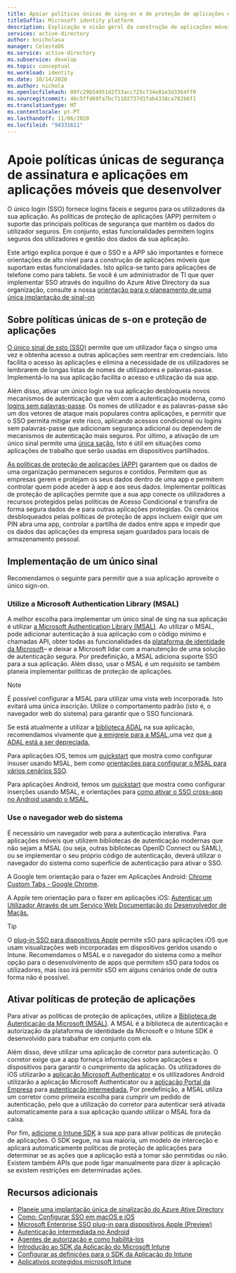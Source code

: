 ```yaml
---
title: Apoiar políticas únicas de sing-on e de proteção de aplicações em aplicações móveis que desenvolvese Rio Azure
titleSuffix: Microsoft identity platform
description: Explicação e visão geral da construção de aplicações móveis que suportam políticas únicas de aprovação e proteção de aplicações
services: active-directory
author: knicholasa
manager: CelesteDG
ms.service: active-directory
ms.subservice: develop
ms.topic: conceptual
ms.workload: identity
ms.date: 10/14/2020
ms.author: nichola
ms.openlocfilehash: 09fc29b54951d2f33acc725c734e01e3d3364ff0
ms.sourcegitcommit: 46c5ffd69fa7bc71102737d1fab4338ca782b6f1
ms.translationtype: MT
ms.contentlocale: pt-PT
ms.lasthandoff: 11/06/2020
ms.locfileid: "94331611"
---
```

# <a name="support-single-sign-on-and-app-protection-policies-in-mobile-apps-you-develop"></a>Apoie políticas únicas de segurança de assinatura e aplicações em aplicações móveis que desenvolver

O único login (SSO) fornece logins fáceis e seguros para os utilizadores da sua aplicação. As políticas de proteção de aplicações (APP) permitem o suporte das principais políticas de segurança que mantêm os dados do utilizador seguros. Em conjunto, estas funcionalidades permitem logins seguros dos utilizadores e gestão dos dados da sua aplicação.

Este artigo explica porque é que o SSO e a APP são importantes e fornece orientações de alto nível para a construção de aplicações móveis que suportam estas funcionalidades. Isto aplica-se tanto para aplicações de telefone como para tablets. Se você é um administrador de TI que quer implementar SSO através do inquilino do Azure Ative Directory da sua organização, consulte a nossa [orientação para o planeamento de uma única implantação de sinal-on](../manage-apps/plan-sso-deployment.md)

## <a name="about-single-sign-on-and-app-protection-policies"></a>Sobre políticas únicas de s-on e proteção de aplicações

[O único sinal de ssto (SSO)](../manage-apps/plan-sso-deployment.md) permite que um utilizador faça o singso uma vez e obtenha acesso a outras aplicações sem reentrar em credenciais. Isto facilita o acesso às aplicações e elimina a necessidade de os utilizadores se lembrarem de longas listas de nomes de utilizadores e palavras-passe. Implementá-lo na sua aplicação facilita o acesso e utilização da sua app.

Além disso, ativar um único login na sua aplicação desbloqueia novos mecanismos de autenticação que vêm com a autenticação moderna, como [logins sem palavras-passe](../authentication/concept-authentication-passwordless.md). Os nomes de utilizador e as palavras-passe são um dos vetores de ataque mais populares contra aplicações, e permitir que o SSO permita mitigar este risco, aplicando acessos condicional ou logins sem palavras-passe que adicionam segurança adicional ou dependem de mecanismos de autenticação mais seguros. Por último, a ativação de um único sinal permite uma [única sação.](v2-protocols-oidc.md#single-sign-out) Isto é útil em situações como aplicações de trabalho que serão usadas em dispositivos partilhados.

[As políticas de proteção de aplicações (APP)](/mem/intune/apps/app-protection-policy) garantem que os dados de uma organização permanecem seguros e contidos. Permitem que as empresas gerem e protejam os seus dados dentro de uma app e permitem controlar quem pode aceder à app e aos seus dados. Implementar políticas de proteção de aplicações permite que a sua app conecte os utilizadores a recursos protegidos pelas políticas de Acesso Condicional e transfira de forma segura dados de e para outras aplicações protegidas. Os cenários desbloqueados pelas políticas de proteção de apps incluem exigir que um PIN abra uma app, controlar a partilha de dados entre apps e impedir que os dados das aplicações da empresa sejam guardados para locais de armazenamento pessoal.

## <a name="implementing-single-sign-on"></a>Implementação de um único sinal

Recomendamos o seguinte para permitir que a sua aplicação aproveite o único sign-on.

### <a name="use-microsoft-authentication-library-msal"></a>Utilize a Microsoft Authentication Library (MSAL)

A melhor escolha para implementar um único sinal de sing na sua aplicação é utilizar [a Microsoft Authentication Library (MSAL)](msal-overview.md). Ao utilizar o MSAL, pode adicionar autenticação à sua aplicação com o código mínimo e chamadas API, obter todas as funcionalidades da [plataforma de identidade da Microsoft](/azure/active-directory/develop/)– e deixar a Microsoft lidar com a manutenção de uma solução de autenticação segura. Por predefinição, a MSAL adiciona suporte SSO para a sua aplicação. Além disso, usar o MSAL é um requisito se também planeia implementar políticas de proteção de aplicações.

> [!NOTE]
> É possível configurar a MSAL para utilizar uma vista web incorporada. Isto evitará uma única inscrição. Utilize o comportamento padrão (isto é, o navegador web do sistema) para garantir que o SSO funcionará.

Se está atualmente a utilizar a [biblioteca ADAL](../azuread-dev/active-directory-authentication-libraries.md) na sua aplicação, recomendamos vivamente que [a emigreie para a MSAL,](msal-migration.md)uma vez que [a ADAL está a ser depreciada.](https://techcommunity.microsoft.com/t5/azure-active-directory-identity/update-your-applications-to-use-microsoft-authentication-library/ba-p/1257363)

Para aplicações iOS, temos um [quickstart](quickstart-v2-ios.md) que mostra como configurar insuser usando MSAL, bem como [orientações para configurar o MSAL para vários cenários SSO](single-sign-on-macos-ios.md).

Para aplicações Android, temos um [quickstart](quickstart-v2-android.md) que mostra como configurar inserções usando MSAL, e orientações para [como ativar o SSO cross-app no Android usando o MSAL.](msal-android-single-sign-on.md)

### <a name="use-the-system-web-browser"></a>Use o navegador web do sistema

É necessário um navegador web para a autenticação interativa. Para aplicações móveis que utilizem bibliotecas de autenticação modernas que não sejam a MSAL (ou seja, outras bibliotecas OpenID Connect ou SAML), ou se implementar o seu próprio código de autenticação, deverá utilizar o navegador do sistema como superfície de autenticação para ativar o SSO.

A Google tem orientação para o fazer em Aplicações Android: [Chrome Custom Tabs - Google Chrome](https://developer.chrome.com/multidevice/android/customtabs).

A Apple tem orientação para o fazer em aplicações iOS: [Autenticar um Utilizador Através de um Serviço Web Documentação do Desenvolvedor de Maçãs.](https://developer.apple.com/documentation/authenticationservices/authenticating_a_user_through_a_web_service)

> [!TIP]
> O [plug-in SSO para dispositivos Apple](apple-sso-plugin.md) permite sSO para aplicações iOS que usam visualizações web incorporadas em dispositivos geridos usando o Intune. Recomendamos o MSAL e o navegador do sistema como a melhor opção para o desenvolvimento de apps que permitem sSO para todos os utilizadores, mas isso irá permitir sSO em alguns cenários onde de outra forma não é possível.

## <a name="enable-app-protection-policies"></a>Ativar políticas de proteção de aplicações

Para ativar as políticas de proteção de aplicações, utilize a [Biblioteca de Autenticação da Microsoft (MSAL)](msal-overview.md). A MSAL é a biblioteca de autenticação e autorização da plataforma de identidade da Microsoft e o Intune SDK é desenvolvido para trabalhar em conjunto com ela.

Além disso, deve utilizar uma aplicação de corretor para autenticação. O corretor exige que a app forneça informações sobre aplicações e dispositivos para garantir o cumprimento da aplicação. Os utilizadores do iOS utilizarão a [aplicação Microsoft Authenticator](../user-help/user-help-auth-app-sign-in.md) e os utilizadores Android utilizarão a aplicação Microsoft Authenticator ou a [aplicação Portal da Empresa](https://play.google.com/store/apps/details?id=com.microsoft.windowsintune.companyportal) para [autenticação intermediada.](brokered-auth.md) Por predefinição, a MSAL utiliza um corretor como primeira escolha para cumprir um pedido de autenticação, pelo que a utilização do corretor para autenticar será ativada automaticamente para a sua aplicação quando utilizar o MSAL fora da caixa.

Por fim, [adicione o Intune SDK](/mem/intune/developer/app-sdk-get-started) à sua app para ativar políticas de proteção de aplicações. O SDK segue, na sua maioria, um modelo de interceção e aplicará automaticamente políticas de proteção de aplicações para determinar se as ações que a aplicação está a tomar são permitidas ou não. Existem também APIs que pode ligar manualmente para dizer à aplicação se existem restrições em determinadas ações.

## <a name="additional-resources"></a>Recursos adicionais

- [Planeie uma implantação única de sinalização do Azure Ative Directory](../manage-apps/plan-sso-deployment.md)
- [Como: Configurar SSO em macOS e iOS](single-sign-on-macos-ios.md)
- [Microsoft Enterprise SSO plug-in para dispositivos Apple (Preview)](apple-sso-plugin.md)
- [Autenticação intermediada no Android](brokered-auth.md)
- [Agentes de autorização e como habilitá-los](authorization-agents.md)
- [Introdução ao SDK da Aplicação do Microsoft Intune](/mem/intune/developer/app-sdk-get-started)
- [Configurar as definições para o SDK da Aplicação do Intune](/mem/intune/developer/app-sdk-ios#configure-settings-for-the-intune-app-sdk)
- [Aplicativos protegidos microsoft Intune](/mem/intune/apps/apps-supported-intune-apps)
